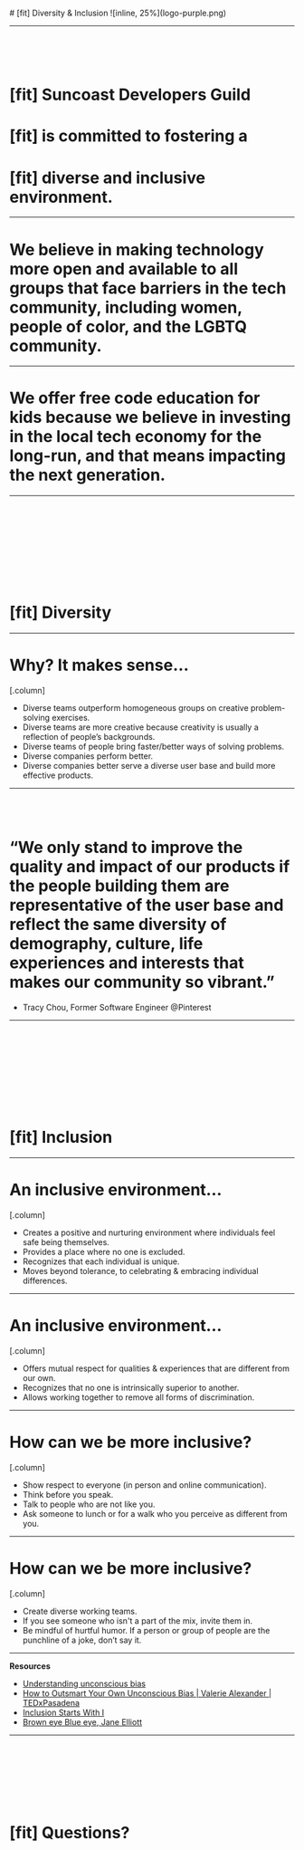 <br>
# [fit] Diversity & Inclusion
![inline, 25%](logo-purple.png) 

---
<br><br><br>
# [fit] Suncoast Developers Guild 
# [fit] is committed to fostering a
# [fit] diverse and inclusive environment.

---

# We believe in making technology more open and available to all groups that face barriers in the tech community, including women, people of color, and the LGBTQ community.

---
# We offer free code education for kids because we believe in investing in the local tech economy for the long-run, and that means impacting the next generation.

---
<br><br><br><br><br><br><br><br>
# [fit] Diversity


---
# Why? It makes sense…

[.column]
- Diverse teams outperform homogeneous groups on creative problem-solving exercises. 
- Diverse teams are more creative because creativity is usually a reflection of people’s backgrounds. 
- Diverse teams of people bring faster/better ways of solving problems.
- Diverse companies perform better.
- Diverse companies better serve a diverse user base and build more effective products.


---
<br><br>
# “We only stand to improve the quality and impact of our products if the people building them are representative of the user base and reflect the same diversity of demography, culture, life experiences and interests that makes our community so vibrant.”


- Tracy Chou, Former Software Engineer @Pinterest



---
<br><br><br><br><br><br><br><br>
# [fit] Inclusion

---

# An inclusive environment…

[.column]
- Creates a positive and nurturing environment where individuals feel  safe being themselves.
- Provides a place where no one is excluded.
- Recognizes that each individual is unique.
- Moves beyond tolerance, to celebrating & embracing individual differences.


---
# An inclusive environment…

[.column]

- Offers mutual respect for qualities & experiences that are different from our own.
- Recognizes that no one is intrinsically superior to another.
- Allows working together to remove all forms of discrimination.

---
# How can we be more inclusive?

[.column]
- Show respect to everyone (in person and online communication).
- Think before you speak.
- Talk to people who are not like you.
- Ask someone to lunch or for a walk who you perceive as different from you.

---

# How can we be more inclusive?

[.column]
- Create diverse working teams. 
- If you see someone who isn't a part of the mix, invite them in.
- Be mindful of hurtful humor. If a person or group of people are the punchline of a joke, don’t say it.

---

**Resources**

- [Understanding unconscious bias](https://www.youtube.com/watch?v=dVp9Z5k0dEE)
- [How to Outsmart Your Own Unconscious Bias | Valerie Alexander | TEDxPasadena](https://www.youtube.com/watch?v=GP-cqFLS8Q4)
- [Inclusion Starts With I](https://www.youtube.com/watch?v=2g88Ju6nkcg)
- [Brown eye Blue eye, Jane Elliott](https://www.youtube.com/watch?v=jPZEJHJPwIw)


---
<br><br><br><br><br><br>
# [fit] Questions?
